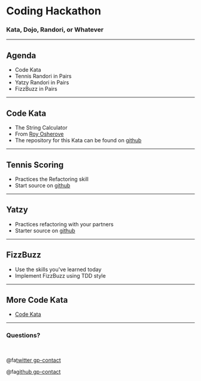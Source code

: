 # Coding Hackathon

### Kata, Dojo, Randori, or Whatever

---

## Agenda

* Code Kata
* Tennis Randori in Pairs
* Yatzy Randori in Pairs
* FizzBuzz in Pairs

---

## Code Kata

* The String Calculator
* From [Roy Osherove](http://osherove.com/tdd-kata-1)
* The repository for this Kata can be found on [github](https://github.com/super-speed-training/kata-string-calc)

---

## Tennis Scoring

* Practices the Refactoring skill
* Start source on [github](https://github.com/tlaothong/hack-tennis-refactoring)

---

## Yatzy

* Practices refactoring with your partners
* Starter source on [github](https://github.com/tlaothong/hack-yatzy-refactoring)

---

## FizzBuzz

* Use the skills you've learned today
* Implement FizzBuzz using TDD style

---

## More Code Kata

* [Code Kata](http://codekata.com/)

---

### Questions?

<br>

@fa[twitter gp-contact](@tlaothong)

@fa[github gp-contact](tlaothong)
